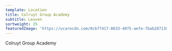 ```yaml
---
template: Location
title: Colruyt Group Academy
subtitle: Leuven
sortweight: 25
featuredImage: 'https://ucarecdn.com/0cbf7417-8033-4075-aefe-fbab2871388c/'
---
```

Colruyt Group Academy
